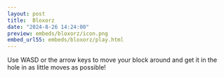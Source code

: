 ```yaml
---
layout: post
title:  Bloxorz
date: "2024-8-26 14:24:00"
preview: embeds/bloxorz/icon.png
embed_url55: embeds/bloxorz/play.html
---
```

Use WASD or the arrow keys to move your block around and get it in the hole in as little moves as possible!